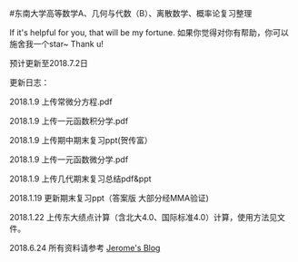 #东南大学高等数学A、几何与代数（B）、离散数学、概率论复习整理

If it's helpful for you, that will be my fortune.
如果你觉得对你有帮助，你可以施舍我一个star~ Thank u!

预计更新至2018.7.2日

更新日志：

2018.1.9 上传常微分方程.pdf

2018.1.9 上传一元函数积分学.pdf

2018.1.9 上传期中期末复习ppt(贺传富）

2018.1.9 上传一元函数微分学.pdf

2018.1.9 上传几代期末复习总结pdf&ppt

2018.1.19 更新期末复习ppt（答案版 大部分经MMA验证)

2018.1.22 上传东大绩点计算（含北大4.0、国际标准4.0）计算，使用方法见文件。

2018.6.24 所有资料请参考 [Jerome's Blog](www.zjdx1998.ml)





